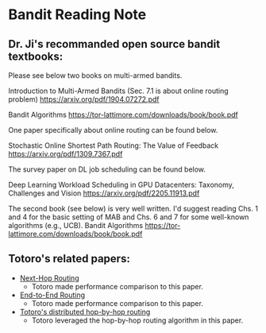 # Bandit Reading Note

## Dr. Ji's recommanded open source bandit textbooks:

Please see below two books on multi-armed bandits.

Introduction to Multi-Armed Bandits (Sec. 7.1 is about online routing problem)
https://arxiv.org/pdf/1904.07272.pdf

Bandit Algorithms
https://tor-lattimore.com/downloads/book/book.pdf

One paper specifically about online routing can be found below.

Stochastic Online Shortest Path Routing: The Value of Feedback
https://arxiv.org/pdf/1309.7367.pdf

The survey paper on DL job scheduling can be found below.

Deep Learning Workload Scheduling in GPU Datacenters: Taxonomy, Challenges and Vision
https://arxiv.org/pdf/2205.11913.pdf

The second book (see below) is very well written. I'd suggest reading Chs. 1 and 4 for the basic setting of MAB and Chs. 6 and 7 for some well-known algorithms (e.g., UCB).
Bandit Algorithms
https://tor-lattimore.com/downloads/book/book.pdf

## Totoro's related papers:
* [Next-Hop Routing](https://github.com/cwching-ucsc/Bandit-Reading-Note-Easy-Version/blob/main/papers/Adaptive_Opportunistic_Routing_for_Wireless_Ad_Hoc_Networks.pdf)
    * Totoro made performance comparison to this paper.
* [End-to-End Routing](https://arxiv.org/pdf/1011.4748.pdf)
    * Totoro made performance comparison to this paper.
* [Totoro's distributed hop-by-hop routing](https://hal.science/hal-01575796v1/file/combes_stochastic_online_shortest.pdf) 
    * Totoro leveraged the hop-by-hop routing algorithm in this paper.
